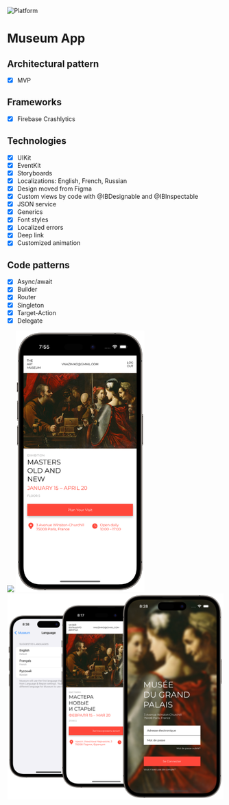 ![Platform][platform-image]

# Museum App

## Architectural pattern
- [x] MVP 

## Frameworks
- [x] Firebase Crashlytics

## Technologies
- [x] UIKit
- [x] EventKit
- [x] Storyboards
- [x] Localizations: English, French, Russian
- [x] Design moved from Figma
- [x] Custom views by code with @IBDesignable and @IBInspectable
- [x] JSON service
- [x] Generics
- [x] Font styles
- [x] Localized errors
- [x] Deep link
- [x] Customized animation

## Code patterns
- [x] Async/await
- [x] Builder
- [x] Router
- [x] Singleton
- [x] Target-Action
- [x] Delegate

<img src="Screenshots/LogIn.png" width="300"/> <img src="Screenshots/Main.png" width="300"/> <img src="Screenshots/Localizations.png" width="657"/>

<!-- URL's -->
[platform-image]: https://img.shields.io/badge/Platform-iOS-green.svg